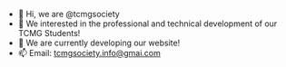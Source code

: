 - 👋 Hi, we are @tcmgsociety
- 👀 We interested in the professional and technical development of our TCMG Students!
- 🌱 We are currently developing our website! 
- 📫 Email: tcmgsociety.info@gmai.com
